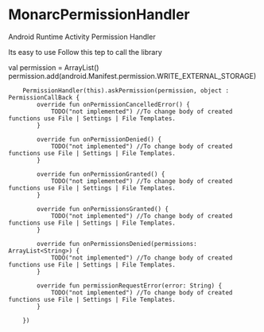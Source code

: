 # MonarcPermissionHandler
Android Runtime Activity Permission Handler

Its easy to use
Follow this tep to call the library


val permission = ArrayList<String>()
        permission.add(android.Manifest.permission.WRITE_EXTERNAL_STORAGE)

        PermissionHandler(this).askPermission(permission, object : PermissionCallBack {
            override fun onPermissionCancelledError() {
                TODO("not implemented") //To change body of created functions use File | Settings | File Templates.
            }

            override fun onPermissionDenied() {
                TODO("not implemented") //To change body of created functions use File | Settings | File Templates.
            }

            override fun onPermissionGranted() {
                TODO("not implemented") //To change body of created functions use File | Settings | File Templates.
            }

            override fun onPermissionsGranted() {
                TODO("not implemented") //To change body of created functions use File | Settings | File Templates.
            }

            override fun onPermissionsDenied(permissions: ArrayList<String>) {
                TODO("not implemented") //To change body of created functions use File | Settings | File Templates.
            }

            override fun permissionRequestError(error: String) {
                TODO("not implemented") //To change body of created functions use File | Settings | File Templates.
            }

        })

